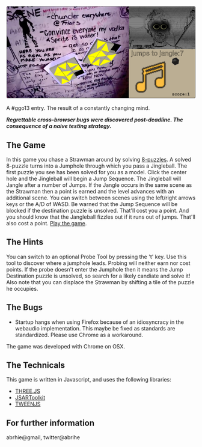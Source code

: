 ![Product of a Disheveled Mind](screenshot.png)

A #ggo13 entry. The result of a constantly changing mind.

**_Regrettable cross-browser bugs were discovered post-deadline. The consequence of a naive testing strategy._**

## The Game
In this game you chase a Strawman around by solving [8-puzzles](http://en.wikipedia.org/wiki/15_puzzle). A solved 8-puzzle turns into a Jumphole through which you pass a Jingleball. The first puzzle you see has been solved for you as a model. Click the center hole and the Jingleball will begin a Jump Sequence. The Jingleball will Jangle after a number of Jumps. If the Jangle occurs in the same scene as the Strawman then a point is earned and the level advances with an additional scene. You can switch between scenes using the left/right arrows keys or the A/D of WASD. Be warned that the Jump Sequence will be blocked if the destination puzzle is unsolved. That'll cost you a point. And you should know that the Jangleball fizzles out if it runs out of jumps. That'll also cost a point. [Play the game](http://abrie.github.io/game-off-2013/).

## The Hints
You can switch to an optional Probe Tool by pressing the 't' key. Use this tool to discover where a jumphole leads. Probing will neither earn nor cost points. If the probe doesn't enter the Jumphole then it means the Jump Destination puzzle is unsolved, so search for a likely candiate and solve it! Also note that you can displace the Strawman by shifting a tile of the puzzle he occupies.

## The Bugs
* Startup hangs when using Firefox because of an idiosyncracy in the webaudio implementation. This maybe be fixed as standards are standardized. Please use Chrome as a workaround.

The game was developed with Chrome on OSX.

## The Technicals
This game is written in Javascript, and uses the following libraries:
* [THREE.JS](http://threejs.org)
* [JSARToolkit](https://github.com/kig/JSARToolKit)
* [TWEENJS](https://github.com/sole/tween.js/)

## For further information
abrhie@gmail, twitter@abrihe
